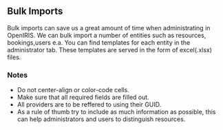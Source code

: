 ## Bulk Imports

Bulk imports can save us a great amount of time when administrating in OpenIRIS. We can bulk import a number of entities such as resources, bookings,users e.a.
You can find templates for each entity in the administrator tab. These templates are served in the form of excel(.xlsx) files.

### Notes

- Do not center-align or color-code cells. 
- Make sure that all required fields are filled out. 
- All providers are to be reffered to using their GUID.
- As a rule of thumb try to include as much information as possible, this can help administrators and users to distinguish resources.

